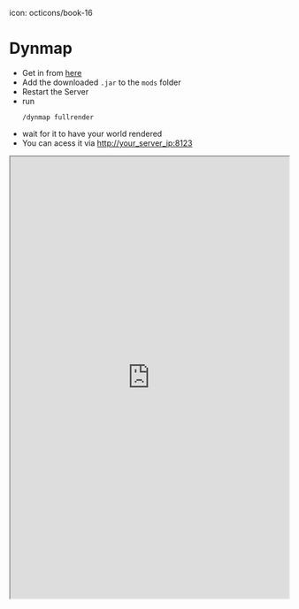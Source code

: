 icon: octicons/book-16

# Dynmap

* Get in from [here](https://www.curseforge.com/minecraft/mc-mods/dynmapforge)
* Add the downloaded `.jar` to the `mods` folder
* Restart the Server
* run  
    ```
    /dynmap fullrender
    ```
* wait for it to have your world rendered
* You can acess it via [http://your_server_ip:8123](https://map.deleven.net)

<div class="map">
  <iframe height="800" width="100%" src="https://map.deleven.net/"></iframe>
</div>
